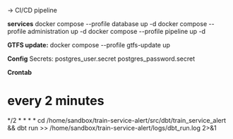 -> CI/CD pipeline


**services**
docker compose --profile database up -d
docker compose --profile administration up -d
docker compose --profile pipeline up -d

**GTFS update:**
docker compose --profile gtfs-update up


**Config**
Secrets:
postgres_user.secret
postgres_password.secret


**Crontab**
# every 2 minutes
*/2 * * * * cd /home/sandbox/train-service-alert/src/dbt/train_service_alert && dbt run >> /home/sandbox/train-service-alert/logs/dbt_run.log 2>&1